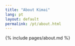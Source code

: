 ```yaml
---
title: "About Kimai"
lang: pt
layout: default
permalink: /pt/about.html
---
```


{% include pages/about.md %}